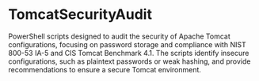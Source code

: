 # TomcatSecurityAudit
PowerShell scripts designed to audit the security of Apache Tomcat configurations, focusing on password storage and compliance with NIST 800-53 IA-5 and CIS Tomcat Benchmark 4.1. The scripts identify insecure configurations, such as plaintext passwords or weak hashing, and provide recommendations to ensure a secure Tomcat environment.

